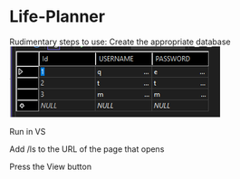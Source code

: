 # Life-Planner

Rudimentary steps to use:
Create the appropriate database 
![db](_DB_Used.png)

Run in VS

Add /ls to the URL of the page that opens

Press the View button
